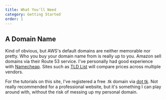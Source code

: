 ```yaml
---
title: What You'll Need
category: Getting Started
order: 1
---
```


## A Domain Name

Kind of obvious, but AWS's default domains are neither memorable nor pretty. Who you buy your domain name from is really up to you. Amazon sell domains via their Route 53 service. I've personally had good experience with [Namecheap](https://www.namecheap.com). Sites such as [TLD List](https://tld-list.com) will compare prices across multiple vendors.

For the tutorials on this site, I've registered a free .tk domain via [dot tk](http://www.dot.tk). Not really recommended for a professional website, but it's something I can play around with, without the risk of messing up my personal domain.

